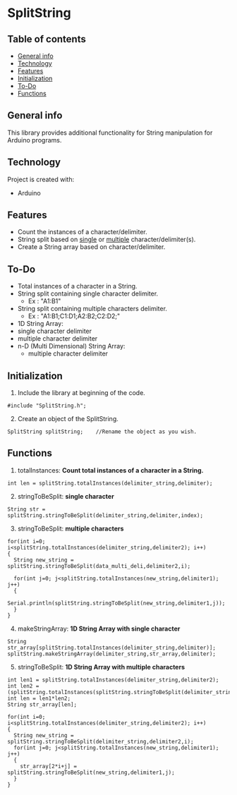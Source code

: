 # SplitString

## Table of contents
* [General info](#general-info)
* [Technology](#technology)
* [Features](#features)
* [Initialization](#initialization)
* [To-Do](#to-Do)
* [Functions](#functions)

## General info
This library provides additional functionality for String manipulation for Arduino programs.

## Technology
Project is created with:
* Arduino

## Features
* Count the instances of a character/delimiter.
* String split based on <ins>single</ins> or <ins>multiple</ins> character/delimiter(s).
* Create a String array based on character/delimiter.

## To-Do
* Total instances of a character in a String.
* String split containing single character delimiter.
  * Ex : "A1:B1"
* String split containing multiple characters delimiter.
  * Ex : "A1:B1;C1:D1;A2:B2;C2:D2;"
* 1D String Array:
 * single character delimiter
 * multiple character delimiter
* n-D (Multi Dimensional) String Array:
  * multiple character delimiter

## Initialization
1. Include the library at beginning of the code.
```
#include "SplitString.h";
```
2. Create an object of the SplitString.
```
SplitString splitString;    //Rename the object as you wish.
```

## Functions
1. totalInstances: <b>Count total instances of a character in a String.</b>
```
int len = splitString.totalInstances(delimiter_string,delimiter);
```
2. stringToBeSplit: <b>single character</b>
```
String str = splitString.stringToBeSplit(delimiter_string,delimiter,index);
```
3. stringToBeSplit: <b>multiple characters</b>
```
for(int i=0; i<splitString.totalInstances(delimiter_string,delimiter2); i++)
{
  String new_string = splitString.stringToBeSplit(data_multi_deli,delimiter2,i);

  for(int j=0; j<splitString.totalInstances(new_string,delimiter1); j++)
  {
    Serial.println(splitString.stringToBeSplit(new_string,delimiter1,j));
  }
}
```
4. makeStringArray: <b>1D String Array with single character</b>
```
String str_array[splitString.totalInstances(delimiter_string,delimiter)];  
splitString.makeStringArray(delimiter_string,str_array,delimiter);  
```
5. stringToBeSplit: <b>1D String Array with multiple characters</b>
```
int len1 = splitString.totalInstances(delimiter_string,delimiter2);
int len2 = (splitString.totalInstances(splitString.stringToBeSplit(delimiter_string,delimiter2,0),delimiter1));
int len = len1*len2;
String str_array[len];
```
```
for(int i=0; i<splitString.totalInstances(delimiter_string,delimiter2); i++)
{
  String new_string = splitString.stringToBeSplit(delimiter_string,delimiter2,i);
  for(int j=0; j<splitString.totalInstances(new_string,delimiter1); j++)
  {
    str_array[2*i+j] = splitString.stringToBeSplit(new_string,delimiter1,j);
  }
}
```
